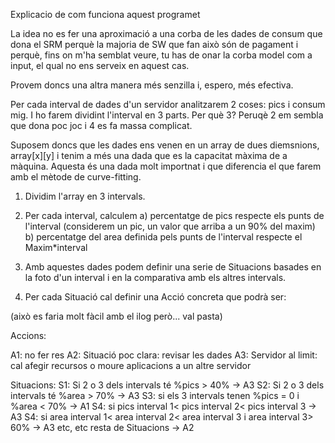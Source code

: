 
Explicacio de com funciona aquest programet

La idea no es fer una aproximació a una corba de les dades de consum que dona el SRM perquè la majoria de SW que fan això
són de pagament i perquè, fins on m'ha semblat veure, tu has de onar la corba model com a input, el qual no ens serveix en
aquest cas.

Provem doncs una altra manera més senzilla i, espero, més efectiva.

Per cada interval de dades d'un servidor analitzarem 2 coses: pics i consum mig. I ho farem dividint l'interval en 3 parts.
Per què 3? Peruqè 2 em sembla que dona poc joc i 4 es fa massa complicat.

Suposem doncs que les dades ens venen en un array de dues diemsnions, array[x][y] i tenim a més una dada que es la capacitat màxima
de a màquina. Aquesta és una dada molt importnat i que diferencia el que farem amb el mètode de curve-fitting.

1) Dividim l'array en 3 intervals.
2) Per cada interval, calculem
    a) percentatge de pics respecte els punts de l'interval (considerem un pic, un valor que arriba a un 90% del maxim)
    b) percentatge del area definida pels punts de l'interval respecte el Maxim*interval

3) Amb aquestes dades podem definir una serie de Situacions basades en la foto d'un interval i en la comparativa amb els
altres intervals.

4) Per cada Situació cal definir una Acció concreta que podrà ser:

(això es faria molt fàcil amb el ilog però... val pasta)

Accions:

A1: no fer res
A2: Situació poc clara: revisar les dades
A3: Servidor al limit: cal afegir recursos o moure aplicacions a un altre servidor

Situacions:
S1: Si 2 o 3 dels intervals té %pics > 40% -> A3
S2: Si 2 o 3 dels intervals té %area > 70% -> A3
S3: si els 3 intervals tenen %pics = 0 i %area < 70% -> A1
S4: si pics interval 1< pics interval 2< pics interval 3 -> A3
S4: si area interval 1< area interval 2< area interval 3 i area interval 3> 60% -> A3
etc, etc
resta de Situacions -> A2
